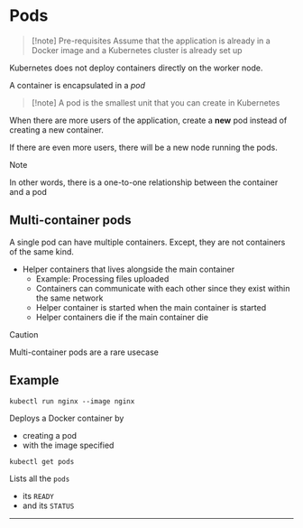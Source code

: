 # Pods
>[!note] Pre-requisites
>Assume that the application is already in a Docker image and a Kubernetes cluster is already set up

Kubernetes does not deploy containers directly on the worker node.

A container is encapsulated in a *pod*

>[!note] A pod is the smallest unit that you can create in Kubernetes

When there are more users of the application, create a **new** pod instead of creating a new container.

If there are even more users, there will be a new node running the pods.

>[!note] 
>In other words, there is a one-to-one relationship between the container and a pod

## Multi-container pods
A single pod can have multiple containers. Except, they are not containers of the same kind.

- Helper containers that lives alongside the main container
	- Example: Processing files uploaded
	- Containers can communicate with each other since they exist within the same network
	- Helper container is started when the main container is started
	- Helper containers die if the main container die

>[!caution]
>Multi-container pods are a rare usecase

## Example
```
kubectl run nginx --image nginx
```

Deploys a Docker container by
- creating a pod
- with the image specified

```
kubectl get pods
```
Lists all the `pods`
- its `READY`
- and its `STATUS`

---

